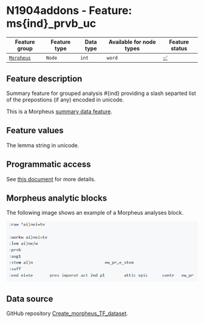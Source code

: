 # N1904addons - Feature: ms{ind}_prvb_uc

Feature group |Feature type | Data type | Available for node types | Feature status
---  | --- | --- | --- | ---
[`Morpheus`](README.md#feature-group-morpheus-analyses-meta-and-summary) | `Node` | `int` | `word` | [✅](featurestatus.md#Trustworthy "Trustworthy")

## Feature description

Summary feature for grouped analysis #{ind} providing a slash separted list of the prepostions (if any) encoded in unicode.

This is a Morpheus [summary data feature](../using_the_morpheus_features.md#morpheus-feature-classes).

## Feature values

The lemma string in unicode.

## Programmatic access

See [this document](../using_the_morpheus_features.md#guide-working-with-morpheus-feature-set-in-text-fabric) for more details.

## Morpheus analytic blocks

The following image shows an example of a Morpheus analyses block.

<IMG SRC="images/morpheus_block_example.png">

## Data source

GitHub repository [Create_morpheus_TF_dataset](https://tonyjurg.github.io/Create_morpheus_TF_dataset/).
